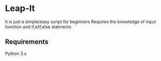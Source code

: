 # Leap-It
It is just a simple/easy script for beginners 
Requires the knowledge of input function and if,elif,else statments

## Requirements
Python 3.x
